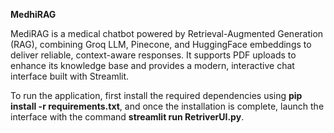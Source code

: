 **MedhiRAG**

MediRAG is a medical chatbot powered by Retrieval-Augmented Generation (RAG), combining Groq LLM, Pinecone, and HuggingFace embeddings to deliver reliable, context-aware responses. 
It supports PDF uploads to enhance its knowledge base and provides a modern, interactive chat interface built with Streamlit.

To run the application, first install the required dependencies using **pip install -r requirements.txt**, and once the installation is complete, launch the interface with the command **streamlit run RetriverUI.py**.
